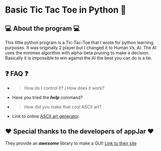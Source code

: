 # Basic Tic Tac Toe in Python :snake:
  
## :computer: About the program :computer:

This little python program is a Tic-Tac-Toe that I wrote for python learning purposes. It was originally 2 player but I changed it to Human Vs. AI. The AI uses the minimax algorithm with alpha-beta pruning to make a decision. Basically it is impossible to win against the AI the best you can do is a tie.

## :question: FAQ :question:

* > How do I control it? / How does it work?
*   Have you tried the ***help*** command?

* > How did you make that cool ASCII art?
*   Link to online [ASCII art generator](http://patorjk.com/software/taag/).

## :heart: Special thanks to the developers of appJar :heart:

They provide an ***awesome*** library to make a GUI!
[Link to their site](http://appjar.info/)